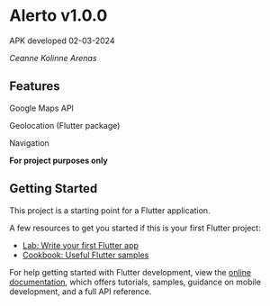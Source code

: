 # Alerto v1.0.0

APK developed 02-03-2024

<i> Ceanne Kolinne Arenas </i>

## Features
Google Maps API

Geolocation (Flutter package)

Navigation 

<b> For project purposes only </b>

## Getting Started

This project is a starting point for a Flutter application.

A few resources to get you started if this is your first Flutter project:

- [Lab: Write your first Flutter app](https://docs.flutter.dev/get-started/codelab)
- [Cookbook: Useful Flutter samples](https://docs.flutter.dev/cookbook)

For help getting started with Flutter development, view the
[online documentation](https://docs.flutter.dev/), which offers tutorials,
samples, guidance on mobile development, and a full API reference.
